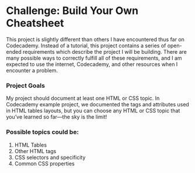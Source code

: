 <h1>Challenge: Build Your Own Cheatsheet</h1>

<p>
This project is slightly different than others I have encountered thus far on Codecademy.
  Instead of a tutorial, this project contains a series of open-ended requirements which describe the project I will be building. 
  There are many possible ways to correctly fulfill all of these requirements, and I am expected to use the internet, Codecademy, and other resources when I encounter a problem.
</p>

<h3>Project Goals</h3>
<p>
My project should document at least one HTML or CSS topic. 
In Codecademy example project, we documented the tags and attributes used in HTML tables layouts, but you can choose any HTML or CSS topic that you’ve learned so far—the sky is the limit!


<h3>Possible topics could be:</h3>
<ol>
  <li>HTML Tables</li>
  <li>Other HTML tags</li>
  <li>CSS selectors and specificity</li>
  <li>Common CSS properties</li>
</ol>
</p>
